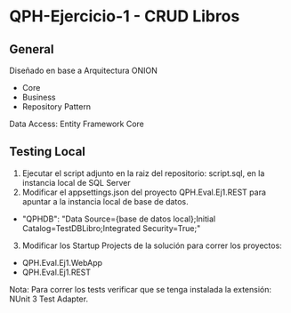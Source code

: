 # QPH-Ejercicio-1 - CRUD Libros

## General
Diseñado en base a Arquitectura ONION 

- Core
- Business
- Repository Pattern

Data Access: Entity Framework Core

## Testing Local

1. Ejecutar el script adjunto en la raiz del repositorio: script.sql, en la instancia local de SQL Server
2. Modificar el appsettings.json del proyecto QPH.Eval.Ej1.REST para apuntar a la instancia local de base de datos.
  - "QPHDB": "Data Source={base de datos local};Initial Catalog=TestDBLibro;Integrated Security=True;"
3. Modificar los Startup Projects de la solución para correr los proyectos:
  - QPH.Eval.Ej1.WebApp
  - QPH.Eval.Ej1.REST
 
 Nota: Para correr los tests verificar que se tenga instalada la extensión: NUnit 3 Test Adapter.

